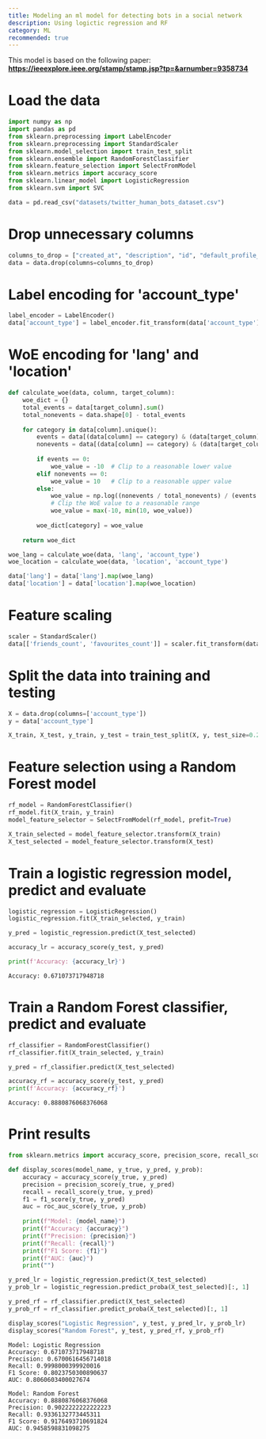 ```yaml
---
title: Modeling an ml model for detecting bots in a social network
description: Using logictic regression and RF
category: ML
recommended: true
---
```


This model is based on the following paper:
**https://ieeexplore.ieee.org/stamp/stamp.jsp?tp=&arnumber=9358734**

# Load the data
```python
import numpy as np
import pandas as pd
from sklearn.preprocessing import LabelEncoder
from sklearn.preprocessing import StandardScaler
from sklearn.model_selection import train_test_split
from sklearn.ensemble import RandomForestClassifier
from sklearn.feature_selection import SelectFromModel
from sklearn.metrics import accuracy_score
from sklearn.linear_model import LogisticRegression
from sklearn.svm import SVC

data = pd.read_csv("datasets/twitter_human_bots_dataset.csv")
```


# Drop unnecessary columns
```python
columns_to_drop = ["created_at", "description", "id", "default_profile_image", "profile_image_url", "screen_name", "profile_background_image_url"]
data = data.drop(columns=columns_to_drop)
```


# Label encoding for 'account_type'
```python
label_encoder = LabelEncoder()
data['account_type'] = label_encoder.fit_transform(data['account_type'])
```

# WoE encoding for 'lang' and 'location'
```python
def calculate_woe(data, column, target_column):
    woe_dict = {}
    total_events = data[target_column].sum()
    total_nonevents = data.shape[0] - total_events
    
    for category in data[column].unique():
        events = data[(data[column] == category) & (data[target_column] == 1)].shape[0]
        nonevents = data[(data[column] == category) & (data[target_column] == 0)].shape[0]
        
        if events == 0:
            woe_value = -10  # Clip to a reasonable lower value
        elif nonevents == 0:
            woe_value = 10   # Clip to a reasonable upper value
        else:
            woe_value = np.log((nonevents / total_nonevents) / (events / total_events))
            # Clip the WoE value to a reasonable range
            woe_value = max(-10, min(10, woe_value))
        
        woe_dict[category] = woe_value
    
    return woe_dict

woe_lang = calculate_woe(data, 'lang', 'account_type')
woe_location = calculate_woe(data, 'location', 'account_type')

data['lang'] = data['lang'].map(woe_lang)
data['location'] = data['location'].map(woe_location)
```

# Feature scaling
```python
scaler = StandardScaler()
data[['friends_count', 'favourites_count']] = scaler.fit_transform(data[['friends_count', 'favourites_count']])
```

# Split the data into training and testing
```python
X = data.drop(columns=['account_type'])
y = data['account_type']

X_train, X_test, y_train, y_test = train_test_split(X, y, test_size=0.2, random_state=42)
```

# Feature selection using a Random Forest model
```python
rf_model = RandomForestClassifier()
rf_model.fit(X_train, y_train)
model_feature_selector = SelectFromModel(rf_model, prefit=True)

X_train_selected = model_feature_selector.transform(X_train)
X_test_selected = model_feature_selector.transform(X_test)
```

# Train a logistic regression model, predict and evaluate
```python
logistic_regression = LogisticRegression()
logistic_regression.fit(X_train_selected, y_train)

y_pred = logistic_regression.predict(X_test_selected)

accuracy_lr = accuracy_score(y_test, y_pred)

print(f'Accuracy: {accuracy_lr}')
```

    Accuracy: 0.671073717948718



# Train a Random Forest classifier, predict and evaluate
```python
rf_classifier = RandomForestClassifier()
rf_classifier.fit(X_train_selected, y_train)

y_pred = rf_classifier.predict(X_test_selected)

accuracy_rf = accuracy_score(y_test, y_pred)
print(f'Accuracy: {accuracy_rf}')
```

    Accuracy: 0.8880876068376068


# Print results
```python
from sklearn.metrics import accuracy_score, precision_score, recall_score, f1_score, roc_auc_score

def display_scores(model_name, y_true, y_pred, y_prob):
    accuracy = accuracy_score(y_true, y_pred)
    precision = precision_score(y_true, y_pred)
    recall = recall_score(y_true, y_pred)
    f1 = f1_score(y_true, y_pred)
    auc = roc_auc_score(y_true, y_prob)
    
    print(f"Model: {model_name}")
    print(f"Accuracy: {accuracy}")
    print(f"Precision: {precision}")
    print(f"Recall: {recall}")
    print(f"F1 Score: {f1}")
    print(f"AUC: {auc}")
    print("")

y_pred_lr = logistic_regression.predict(X_test_selected)
y_prob_lr = logistic_regression.predict_proba(X_test_selected)[:, 1]

y_pred_rf = rf_classifier.predict(X_test_selected)
y_prob_rf = rf_classifier.predict_proba(X_test_selected)[:, 1]

display_scores("Logistic Regression", y_test, y_pred_lr, y_prob_lr)
display_scores("Random Forest", y_test, y_pred_rf, y_prob_rf)

```

    Model: Logistic Regression
    Accuracy: 0.671073717948718
    Precision: 0.6700616456714018
    Recall: 0.9998000399920016
    F1 Score: 0.8023750300890637
    AUC: 0.8060603400027674
    
    Model: Random Forest
    Accuracy: 0.8880876068376068
    Precision: 0.9022222222222223
    Recall: 0.9336132773445311
    F1 Score: 0.9176493710691824
    AUC: 0.9458598831098275
